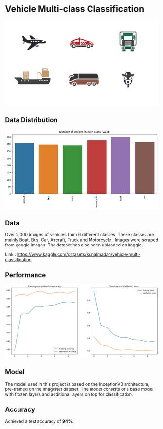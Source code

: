 # Vehicle Multi-class Classification
![Alt Text](./gif_file.gif)

## Data Distribution
![Alt Text](./images/data.png)

## Data
Over 2,000 images of vehicles from 6 different classes. These classes are mainly Boat, Bus, Car, Aircraft, Truck and Motorcycle . Images were scraped from google images.
The dataset has also been uploaded on kaggle.

Link : https://www.kaggle.com/datasets/kunalmadan/vehicle-multi-classification

## Performance
![Alt Text](./images/graph.png)

## Model
The model used in this project is based on the InceptionV3 architecture, pre-trained on the ImageNet dataset.
The model consists of a base model with frozen layers and additional layers on top for classification.


## Accuracy
Achieved a test accuracy of **94%**.
